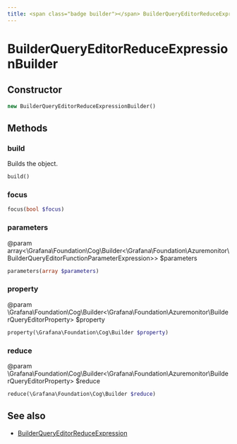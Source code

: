 ```yaml
---
title: <span class="badge builder"></span> BuilderQueryEditorReduceExpressionBuilder
---
```

# <span class="badge builder"></span> BuilderQueryEditorReduceExpressionBuilder

## Constructor

```php
new BuilderQueryEditorReduceExpressionBuilder()
```
## Methods

### <span class="badge object-method"></span> build

Builds the object.

```php
build()
```

### <span class="badge object-method"></span> focus

```php
focus(bool $focus)
```

### <span class="badge object-method"></span> parameters

@param array<\Grafana\Foundation\Cog\Builder<\Grafana\Foundation\Azuremonitor\BuilderQueryEditorFunctionParameterExpression>> $parameters

```php
parameters(array $parameters)
```

### <span class="badge object-method"></span> property

@param \Grafana\Foundation\Cog\Builder<\Grafana\Foundation\Azuremonitor\BuilderQueryEditorProperty> $property

```php
property(\Grafana\Foundation\Cog\Builder $property)
```

### <span class="badge object-method"></span> reduce

@param \Grafana\Foundation\Cog\Builder<\Grafana\Foundation\Azuremonitor\BuilderQueryEditorProperty> $reduce

```php
reduce(\Grafana\Foundation\Cog\Builder $reduce)
```

## See also

 * <span class="badge object-type-class"></span> [BuilderQueryEditorReduceExpression](./object-BuilderQueryEditorReduceExpression.md)
